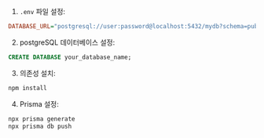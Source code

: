 1. `.env` 파일 설정:
```ini
DATABASE_URL="postgresql://user:password@localhost:5432/mydb?schema=public" 
```

2. postgreSQL 데이터베이스 설정:
```sql
CREATE DATABASE your_database_name;
```

3. 의존성 설치:
```bash
npm install
```

4. Prisma 설정:
```bash
npx prisma generate
npx prisma db push
```
